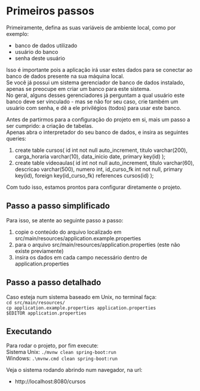 # Primeiros passos

Primeiramente, defina as suas variáveis de ambiente local, como por exemplo:
- banco de dados utilizado
- usuário do banco
- senha deste usuário

Isso é importante pois a aplicação irá usar estes dados para se conectar ao banco de dados presente na sua máquina local. <br />
Se você já possui um sistema gerenciador de banco de dados instalado, apenas se preocupe em criar um banco para este sistema. <br />
No geral, alguns desses gerenciadores já perguntam a qual usuário este banco deve ser vinculado - mas se não for seu caso, crie também um usuário com senha, e dê a ele privilégios (todos) para usar este banco. <br />

Antes de partirmos para a configuração do projeto em si, mais um passo a ser cumprido: a criação de tabelas. <br />
Apenas abra o interpretador do seu banco de dados, e insira as seguintes queries:
1. create table cursos( id int not null auto_increment, titulo varchar(200), carga_horaria varchar(10), data_inicio date, primary key(id) );
2. create table videoaulas( id int not null auto_increment, titulo varchar(60), descricao varchar(500), numero int, id_curso_fk int not null, primary key(id), foreign key(id_curso_fk) references cursos(id) );

Com tudo isso, estamos prontos para configurar diretamente o projeto.

## Passo a passo simplificado
Para isso, se atente ao seguinte passo a passo:
1. copie o conteúdo do arquivo localizado em src/main/resources/application.example.properties
2. para o arquivo src/main/resources/application.properties (este não existe previamente)
3. insira os dados em cada campo necessário dentro de application.properties

## Passo a passo detalhado
Caso esteja num sistema baseado em Unix, no terminal faça: <br />
``` cd src/main/resources/ ``` <br />
``` cp application.example.properties application.properties ``` <br />
``` $EDITOR application.properties ``` <br />

## Executando
Para rodar o projeto, por fim execute: <br />
Sistema Unix: ```./mvnw clean spring-boot:run``` <br />
Windows: ```.\mvnw.cmd clean spring-boot:run``` <br />

Veja o sistema rodando abrindo num navegador, na url:
- http://localhost:8080/cursos
